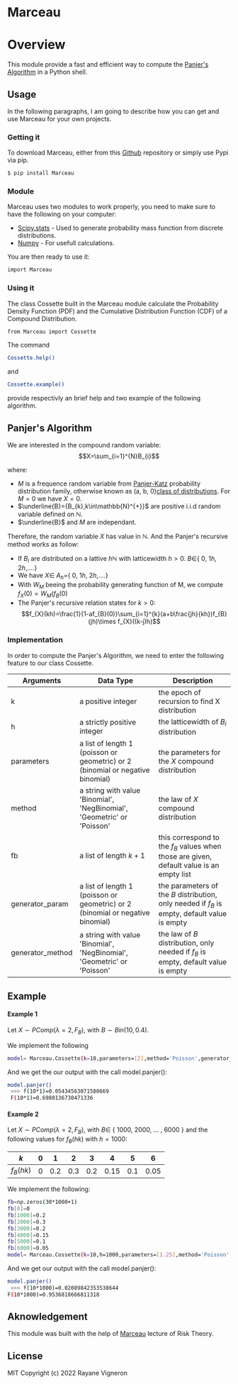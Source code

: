 # Marceau 
# Overview
This module provide a fast and efficient way to compute the [Panjer's Algorithm][panjer] in a Python shell.

## Usage

In the following paragraphs, I am going to describe how you can get and use Marceau for your own projects.

###  Getting it

To download Marceau, either from this [Github][git-repo-url] repository or simply use Pypi via pip.
```sh
$ pip install Marceau
```

### Module

Marceau uses two modules to work properly, you need to make sure to have the following on your computer:

- [Scipy.stats] - Used to generate probability mass function from discrete distributions.
- [Numpy] - For usefull calculations.

You are then ready to use it:
```sh
import Marceau
```

### Using it

The class Cossette built in the Marceau module calculate the Probability Density Function (PDF) and the Cumulative Distribution Function (CDF) of a Compound Distribution.

```sh
from Marceau import Cossette
```

The command
```sh
Cossette.help()
```
and
```sh
Cossette.example()
```

provide respectivly an brief help and two example of the following algorithm.

## Panjer's Algorithm

We are interested in the compound random variable: $$X=\sum_{i=1}^{N}B_{i}$$

where:
* $M$ is a frequence random variable from [Panjer-Katz] probability distribution family, otherwise known as (a, b, $0$)[class of distributions]. For $M=0$ we have $X=0$.
* $\underline{B}={B_{k},k\in\mathbb{N}^{+}}$ are positive i.i.d random variable defined on $\mathbb{N}$.
* $\underline{B}$ and $M$ are independant.

Therefore, the random variable $X$ has value in $\mathbb{N}$. And the Panjer's recursive method works as follow:
* If $B_{i}$ are distributed on a lattive $h\mathbb{N}$ with latticewidth $h>0$. $B\in$\{ $0$, $1h$, $2h$,....\}
* We have $X\in$ $A_{h}$=\{ $0$, $1h$, $2h$,....\}
* With $W_{M}$ beeing the probability generating function of M, we compute $f_{X}(0)=W_{M}(f_{B}(0)$
* The Panjer's recursive relation states for $k>0$: $$f_{X}(kh)=\frac{1}{1-af_{B}(0)}\sum_{i=1}^{k}(a+b\frac{jh}{kh})f_{B}(jh)\times f_{X}((k-j)h)$$


### Implementation

In order to compute the Panjer's Algorithm, we need to enter the following feature to our class Cossette.

| Arguments | Data Type| Description| 
| ------ | ------ | ------ |
| k | a positive integer| the epoch of recursion to find X distribution |
| h | a strictly positive integer|  the latticewidth of $B_{i}$ distribution |
| parameters | a list of length $1$ (poisson or geometric) or $2$ (binomial or negative binomial)| the parameters for the $X$ compound distribution |
| method | a string with value 'Binomial', 'NegBinomial', 'Geometric' or 'Poisson'| the law of $X$ compound distribution |
| fb | a list of length $k+1$ | this correspond to the $f_{B}$ values when those are given, default value is an empty list |
| generator\_param| a list of length $1$ (poisson or geometric) or $2$ (binomial or negative binomial) | the parameters of the $B$ distribution, only needed if $f_{B}$ is empty, default value is empty|
| generator\_method|   a string with value 'Binomial', 'NegBinomial', 'Geometric' or 'Poisson' | the law of $B$ distribution, only needed if $f_{B}$ is empty, default value is empty |


## Example
#### Example 1
Let $X\sim PComp(\lambda=2,F_{B}),$ with $B\sim Bin(10,0.4)$.

We implement the following

```sh
model= Marceau.Cossette(k=10,parameters=[2],method='Poisson',generator_method='Binomial',generator_param=[10,0.4]) 
```
And we get the our output with the call model.panjer():
```sh
model.panjer()
 >>> f(10*1)=0.05434563071580669 
 F(10*1)=0.6980136730471336 
 ```
#### Example 2 

Let $X\sim PComp(\lambda=2,F_{B}),$ with $B \in$ \{ $1000$, $2000$, ... , $6000$ \} and the following values for $f_{B}(hk)$ with $h=1000$:

| $k$ | $0$ | $1$   | $2$   | $3$   | $4$    | $5$   | $6$   |
|---|---|-----|-----|-----|------|-----|------|
| $f_{B}(hk)$ |$0$ | $0.2$ | $0.3$ | $0.2$ | $0.15$ | $0.1$ | $0.05$ |

We implement the following:
```sh
fb=np.zeros(30*1000+1)
fb[0]=0
fb[1000]=0.2
fb[2000]=0.3
fb[3000]=0.2
fb[4000]=0.15
fb[5000]=0.1
fb[6000]=0.05 
model= Marceau.Cossette(k=10,h=1000,parameters=[1.25],method='Poisson',fb=fb) 
```

And we get our output with the call model.panjer():
```sh
model.panjer()
 >>> f(10*1000)=0.02089842353538644 
F(10*1000)=0.9536818666811318  
```


## Aknowledgement
This module was built with the help of [Marceau] lecture of Risk Theory.


## License

MIT
Copyright (c) 2022 Rayane Vigneron




[//]: # (These are reference links used in the body of this note and get stripped out when the markdown processor does its job)

   [git-repo-url]: <https://github.com/despervita/Marceau>
   [panjer]: <https://www.casact.org/sites/default/files/database/astin_vol12no1_22.pdf>
   [scipy.stats]: <https://docs.scipy.org/doc/scipy/reference/stats.html>
   [numpy]: <https://numpy.org/doc/stable/index.html>
   [Panjer-Katz]: <https://doi.org/10.1016/j.insmatheco.2010.03.010>
   [class of distributions]: <https://www.actuaries.org/ASTIN/Colloquia/Helsinki/Papers/S7_13_Fackler.pdf>
   [jQuery]: <http://jquery.com>
   [Marceau]: <https://www.act.ulaval.ca/departement-et-professeurs/professeurs-et-personnel/professeurs/fiche-de-professeur/etienne-marceau-138>
   
